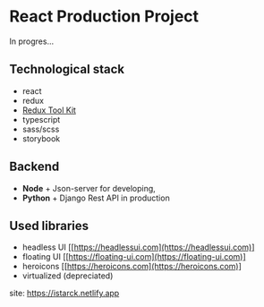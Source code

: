 # React Production Project
In progres...

## Technological stack
- react
- redux
- [Redux Tool Kit](https://redux-toolkit.js.org)
- typescript
- sass/scss
- storybook

## Backend
- **Node** + Json-server for developing,
- **Python** + Django Rest API in production

## Used libraries
- headless UI [[https://headlessui.com](https://headlessui.com)]
- floating UI [[https://floating-ui.com](https://floating-ui.com)]
- heroicons [[https://heroicons.com](https://heroicons.com)]
- virtualized (depreciated)


site: https://istarck.netlify.app
